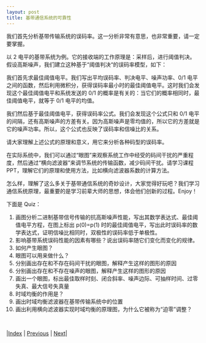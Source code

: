 ```yaml
---
layout: post
title: 基带通信系统的可靠性
---
```


我们首先分析基带传输系统的误码率。这一分析非常有意思，也非常重要，请一定要掌握。

以 2 电平的基带系统为例。它的接收端的工作原理是：采样后，进行阈值判决。假设高斯噪声，我们建立这种基于“阈值判决“的误码率模型，如下：

我们首先求最佳阈值电平。我们写出平均误码率、判决电平、噪声功率、0/1 电平之间的函数，然后利用微积分，获得误码率最小时的最佳阈值电平。这时我们会发现这个最佳阈值电平和系统发送的 0/1 的概率是有关的：当它们的概率相同时，最佳阈值电平，就等于 0/1 电平的均值。

我们然后基于最佳阈值电平，获得误码率公式。我们会发现这个公式只和 0/1 电平的间隔，还有高斯噪声的方差有关。因为高斯噪声是零均值的，所以它的方差就是它的噪声功率。所以，这个公式也反映了误码率和信噪比的关系。

请大家理解上述公式的原理和意义，用它来分析各种码型的误码率。

在实际系统中，我们可以通过“眼图”来观察系统工作中经受的码间干扰的严重程度，然后通过“横向滤波器”来调节系统的传输函数，减少码间干扰。请学习课程 PPT，理解它们的原理和使用方法，比如横向滤波器系数的计算方法。

怎么样，理解了这么多关于基带通信系统的奇妙设计，大家觉得好玩吧？我们学习通信系统原理，最重要的是学习前辈大师的思想，体会他们创新的过程。Enjoy！

下面是 Quiz：

1. 画图分析二进制基带信号传输的抗高斯噪声性能，写出其数学表达式、最佳阈值电平方程，在图上标出 p(0)=p(1) 时的最佳阈值电平，写出此时误码率的数学表达式，证明信噪比相同时，双极性的误码率低于单极性。
1. 影响基带系统误码性能的因素有哪些？说出误码率随它们变化而变化的规律。
1. 如何产生眼图？
1. 眼图可以用来做什么？
1. 分别画出存在和不存在码间干扰的眼图，解释产生这样的图形的原因
1. 分别画出存在和不存在噪声的眼图，解释产生这样的图形的原因
1. 画出一个眼图，标出最佳取样时刻、闭合斜率、噪声边际、可抽样时间、过零失真、最大信号失真量
1. 时域均衡的作用是？
1. 画出时域均衡滤波器在基带传输系统中的位置
11. 画出利用横向滤波器实现时域均衡的原理图，为什么它被称为“迫零”调整？

<br/>

|[Index](./) | [Previous](4-9-partial) | [Next](5-3-2ask)|
